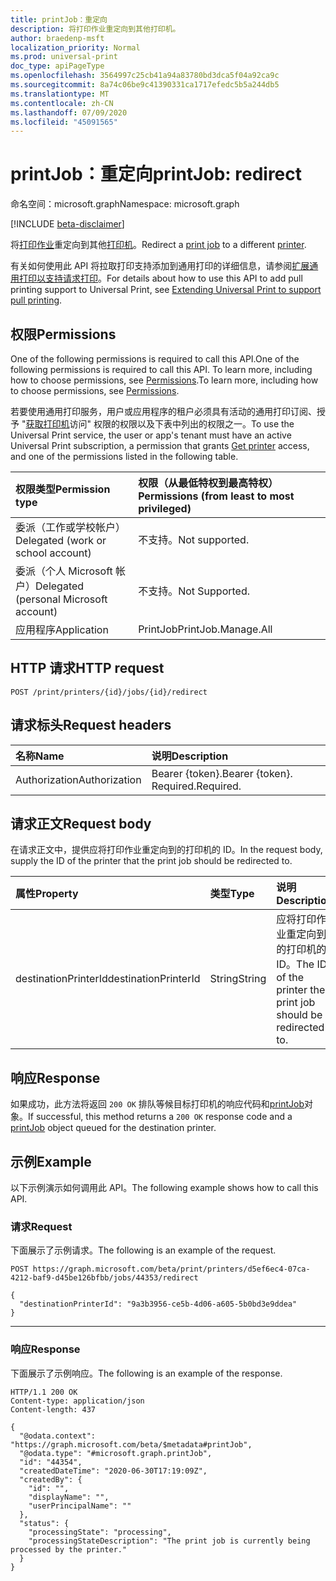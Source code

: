 ```yaml
---
title: printJob：重定向
description: 将打印作业重定向到其他打印机。
author: braedenp-msft
localization_priority: Normal
ms.prod: universal-print
doc_type: apiPageType
ms.openlocfilehash: 3564997c25cb41a94a83780bd3dca5f04a92ca9c
ms.sourcegitcommit: 8a74c06be9c41390331ca1717efedc5b5a244db5
ms.translationtype: MT
ms.contentlocale: zh-CN
ms.lasthandoff: 07/09/2020
ms.locfileid: "45091565"
---
```

# <a name="printjob-redirect"></a><span data-ttu-id="6d1e0-103">printJob：重定向</span><span class="sxs-lookup"><span data-stu-id="6d1e0-103">printJob: redirect</span></span>

<span data-ttu-id="6d1e0-104">命名空间：microsoft.graph</span><span class="sxs-lookup"><span data-stu-id="6d1e0-104">Namespace: microsoft.graph</span></span>

[!INCLUDE [beta-disclaimer](../../includes/beta-disclaimer.md)]

<span data-ttu-id="6d1e0-105">将[打印作业](../resources/printjob.md)重定向到其他[打印机](../resources/printer.md)。</span><span class="sxs-lookup"><span data-stu-id="6d1e0-105">Redirect a [print job](../resources/printjob.md) to a different [printer](../resources/printer.md).</span></span>

<span data-ttu-id="6d1e0-106">有关如何使用此 API 将拉取打印支持添加到通用打印的详细信息，请参阅[扩展通用打印以支持请求打印](/graph/universal-print-concept-overview#extending-universal-print-to-support-pull-printing)。</span><span class="sxs-lookup"><span data-stu-id="6d1e0-106">For details about how to use this API to add pull printing support to Universal Print, see [Extending Universal Print to support pull printing](/graph/universal-print-concept-overview#extending-universal-print-to-support-pull-printing).</span></span>

## <a name="permissions"></a><span data-ttu-id="6d1e0-107">权限</span><span class="sxs-lookup"><span data-stu-id="6d1e0-107">Permissions</span></span>
<span data-ttu-id="6d1e0-108">One of the following permissions is required to call this API.</span><span class="sxs-lookup"><span data-stu-id="6d1e0-108">One of the following permissions is required to call this API.</span></span> <span data-ttu-id="6d1e0-109">To learn more, including how to choose permissions, see [Permissions](/graph/permissions-reference).</span><span class="sxs-lookup"><span data-stu-id="6d1e0-109">To learn more, including how to choose permissions, see [Permissions](/graph/permissions-reference).</span></span>

<span data-ttu-id="6d1e0-110">若要使用通用打印服务，用户或应用程序的租户必须具有活动的通用打印订阅、授予 "[获取打印机](printer-get.md)访问" 权限的权限以及下表中列出的权限之一。</span><span class="sxs-lookup"><span data-stu-id="6d1e0-110">To use the Universal Print service, the user or app's tenant must have an active Universal Print subscription, a permission that grants [Get printer](printer-get.md) access, and one of the permissions listed in the following table.</span></span>

|<span data-ttu-id="6d1e0-111">权限类型</span><span class="sxs-lookup"><span data-stu-id="6d1e0-111">Permission type</span></span> | <span data-ttu-id="6d1e0-112">权限（从最低特权到最高特权）</span><span class="sxs-lookup"><span data-stu-id="6d1e0-112">Permissions (from least to most privileged)</span></span> |
|:---------------|:--------------------------------------------|
|<span data-ttu-id="6d1e0-113">委派（工作或学校帐户）</span><span class="sxs-lookup"><span data-stu-id="6d1e0-113">Delegated (work or school account)</span></span>| <span data-ttu-id="6d1e0-114">不支持。</span><span class="sxs-lookup"><span data-stu-id="6d1e0-114">Not supported.</span></span> |
|<span data-ttu-id="6d1e0-115">委派（个人 Microsoft 帐户）</span><span class="sxs-lookup"><span data-stu-id="6d1e0-115">Delegated (personal Microsoft account)</span></span>|<span data-ttu-id="6d1e0-116">不支持。</span><span class="sxs-lookup"><span data-stu-id="6d1e0-116">Not Supported.</span></span>|
|<span data-ttu-id="6d1e0-117">应用程序</span><span class="sxs-lookup"><span data-stu-id="6d1e0-117">Application</span></span>| <span data-ttu-id="6d1e0-118">PrintJob</span><span class="sxs-lookup"><span data-stu-id="6d1e0-118">PrintJob.Manage.All</span></span> |

## <a name="http-request"></a><span data-ttu-id="6d1e0-119">HTTP 请求</span><span class="sxs-lookup"><span data-stu-id="6d1e0-119">HTTP request</span></span>
<!-- { "blockType": "ignored" } -->
```http
POST /print/printers/{id}/jobs/{id}/redirect
```
## <a name="request-headers"></a><span data-ttu-id="6d1e0-120">请求标头</span><span class="sxs-lookup"><span data-stu-id="6d1e0-120">Request headers</span></span>
| <span data-ttu-id="6d1e0-121">名称</span><span class="sxs-lookup"><span data-stu-id="6d1e0-121">Name</span></span>          | <span data-ttu-id="6d1e0-122">说明</span><span class="sxs-lookup"><span data-stu-id="6d1e0-122">Description</span></span>   |
|:--------------|:--------------|
| <span data-ttu-id="6d1e0-123">Authorization</span><span class="sxs-lookup"><span data-stu-id="6d1e0-123">Authorization</span></span> | <span data-ttu-id="6d1e0-124">Bearer {token}.</span><span class="sxs-lookup"><span data-stu-id="6d1e0-124">Bearer {token}.</span></span> <span data-ttu-id="6d1e0-125">Required.</span><span class="sxs-lookup"><span data-stu-id="6d1e0-125">Required.</span></span> |

## <a name="request-body"></a><span data-ttu-id="6d1e0-126">请求正文</span><span class="sxs-lookup"><span data-stu-id="6d1e0-126">Request body</span></span>
<span data-ttu-id="6d1e0-127">在请求正文中，提供应将打印作业重定向到的打印机的 ID。</span><span class="sxs-lookup"><span data-stu-id="6d1e0-127">In the request body, supply the ID of the printer that the print job should be redirected to.</span></span>

| <span data-ttu-id="6d1e0-128">属性</span><span class="sxs-lookup"><span data-stu-id="6d1e0-128">Property</span></span>     | <span data-ttu-id="6d1e0-129">类型</span><span class="sxs-lookup"><span data-stu-id="6d1e0-129">Type</span></span>        | <span data-ttu-id="6d1e0-130">说明</span><span class="sxs-lookup"><span data-stu-id="6d1e0-130">Description</span></span> |
|:-------------|:------------|:------------|
|<span data-ttu-id="6d1e0-131">destinationPrinterId</span><span class="sxs-lookup"><span data-stu-id="6d1e0-131">destinationPrinterId</span></span>|<span data-ttu-id="6d1e0-132">String</span><span class="sxs-lookup"><span data-stu-id="6d1e0-132">String</span></span>|<span data-ttu-id="6d1e0-133">应将打印作业重定向到的打印机的 ID。</span><span class="sxs-lookup"><span data-stu-id="6d1e0-133">The ID of the printer the print job should be redirected to.</span></span>|

## <a name="response"></a><span data-ttu-id="6d1e0-134">响应</span><span class="sxs-lookup"><span data-stu-id="6d1e0-134">Response</span></span>
<span data-ttu-id="6d1e0-135">如果成功，此方法将返回 `200 OK` 排队等候目标打印机的响应代码和[printJob](../resources/printjob.md)对象。</span><span class="sxs-lookup"><span data-stu-id="6d1e0-135">If successful, this method returns a `200 OK` response code and a [printJob](../resources/printjob.md) object queued for the destination printer.</span></span>

## <a name="example"></a><span data-ttu-id="6d1e0-136">示例</span><span class="sxs-lookup"><span data-stu-id="6d1e0-136">Example</span></span>
<span data-ttu-id="6d1e0-137">以下示例演示如何调用此 API。</span><span class="sxs-lookup"><span data-stu-id="6d1e0-137">The following example shows how to call this API.</span></span>
### <a name="request"></a><span data-ttu-id="6d1e0-138">请求</span><span class="sxs-lookup"><span data-stu-id="6d1e0-138">Request</span></span>
<span data-ttu-id="6d1e0-139">下面展示了示例请求。</span><span class="sxs-lookup"><span data-stu-id="6d1e0-139">The following is an example of the request.</span></span>

<!-- {
  "blockType": "request",
  "name": "printjob-redirect"
}-->
```http
POST https://graph.microsoft.com/beta/print/printers/d5ef6ec4-07ca-4212-baf9-d45be126bfbb/jobs/44353/redirect

{
  "destinationPrinterId": "9a3b3956-ce5b-4d06-a605-5b0bd3e9ddea"
}
```

---

### <a name="response"></a><span data-ttu-id="6d1e0-140">响应</span><span class="sxs-lookup"><span data-stu-id="6d1e0-140">Response</span></span>
<span data-ttu-id="6d1e0-141">下面展示了示例响应。</span><span class="sxs-lookup"><span data-stu-id="6d1e0-141">The following is an example of the response.</span></span> 
<!-- {
  "blockType": "response",
  "truncated": true,
  "@odata.type": "microsoft.graph.printJob"
} -->
```http
HTTP/1.1 200 OK
Content-type: application/json
Content-length: 437

{
  "@odata.context": "https://graph.microsoft.com/beta/$metadata#printJob",
  "@odata.type": "#microsoft.graph.printJob",
  "id": "44354",
  "createdDateTime": "2020-06-30T17:19:09Z",
  "createdBy": {
    "id": "",
    "displayName": "",
    "userPrincipalName": ""
  },
  "status": {
    "processingState": "processing",
    "processingStateDescription": "The print job is currently being processed by the printer."
  }
}
```

<!-- uuid: 8fcb5dbc-d5aa-4681-8e31-b001d5168d79
2015-10-25 14:57:30 UTC -->
<!-- {
  "type": "#page.annotation",
  "description": "printJob: redirect",
  "keywords": "",
  "section": "documentation",
  "tocPath": ""
}-->
